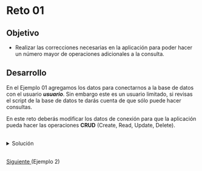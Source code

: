 # Reto 01

## Objetivo

- Realizar las correcciones necesarias en la aplicación para poder hacer un número mayor de operaciones adicionales a la consulta.

## Desarrollo

En el Ejemplo 01 agregamos los datos para conectarnos a la base de datos con el usuario **_usuario_**. Sin embargo este es un usuario limitado, si revisas el script de la base de datos te darás cuenta de que sólo puede hacer consultas.

En este reto deberás modificar los datos de conexión para que la aplicación pueda hacer las operaciones **CRUD** (Create, Read, Update, Delete).

<br/>

<details>
  <summary>Solución</summary>

 1. Abre el archivo **application.properties**.

 2. Cambia los datos de conexión a los del usuario **admin**:
 
    ![Datos de admin](img/figura01.png)
 
 3. Valida la conexión
  
    ![Validación](img/figura02.png)

<p>
  La solución mostrada puede no ser la óptima, ya que se están dando todos los privilegios al usuario <b>admin</b>, lo que puede representar un riesgo de seguridad.
</p>
<p>
  Lo más correcto sería seguir el <a href="https://www.cyberark.com/es/what-is/least-privilege/">principio de permisos mínimos</a> y crear un usuario específico para la aplicación.
  Esto cae en el área de administración de bases de datos, por lo que para nuestros ejemplos seguiremos usando el usuario <b>admin</b>.
</p>


</details>

</br>

[Siguiente ](../Ejemplo-02/Readme.md)(Ejemplo 2)